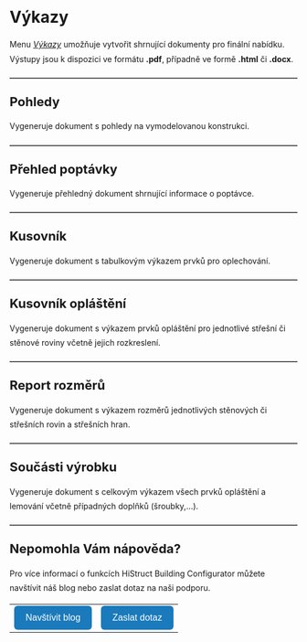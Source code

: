 <!DOCTYPE html>
<html>
<head>
  <meta charset="utf-8">
  <title>Výkazy</title>
</head>

<style>
    body{ /* Nastavení okrajů a řádkování pro celý dokument */
      line-height: 1.8;
      padding-top: 30px;
      padding-right: 30px;
      padding-bottom: 30px;
      padding-left: 30px;
    }
    h1{ /* Styl hlavního nadpisu */
      font-size: 28px;
      border-bottom: none;
      margin-top: 10px;
      margin-bottom: 0px;
    }
    h2{ /* Styl podnadpisů */
      font-size: 22px;
      border-bottom: none;
      margin-top: 10px;
      margin-bottom: 0px;
    }
    h3{ /* Styl podnadpisů */
      font-size: 18px;
      border-bottom: none;
      margin-top: 10px;
      margin-bottom: 0px;
    }
    p{ /* Styl odstavců */
      border-bottom: none;
      margin-top: 10px;
      margin-bottom: 10px;
    }
    hr.main{ /* Hlavní oddělovací čára */
      border: none;
      border-top: 2px solid #555; /* čárkovaná čára */
      height: 1px; /* zruší výšku, protože border se použije místo background */
      margin-top: 20px;
      margin-bottom: 20px;
    }
    hr{ /* Běžná oddělovací čára */
      all: unset; /* zruší úplně veškeré defaultní styly */
      display: block;
      width: 100%;
      border-top: 2px dashed #555;
      margin: 20px 0;
    }
    .btn { /* Styl tlačítek */
      margin-top: 0px;
      padding: 12px 20px;
      background-color: rgb(27,122,187);
      color: white;
      border: none;
      border-radius: 6px;
      cursor: pointer;
      font-size: 16px;
    }
    .btn:hover { /* Styl tlačítek při najetí myší */
      background-color: rgb(20,90,140);
    }
</style>

<body>

<h1>Výkazy</h1>

  <p>Menu <u><i>Výkazy</i></u> umožňuje vytvořit shrnující dokumenty pro finální nabídku. Výstupy jsou k dispozici ve formátu <b>.pdf</b>, případně ve formě <b>.html</b> či <b>.docx</b>.</p>

  <hr class="main"> <!-- Vodorovná čára jako oddělovač sekce -->

  <h2>Pohledy</h2>
  <p>Vygeneruje dokument s pohledy na vymodelovanou konstrukci.</p>

  <hr class="main"> <!-- Vodorovná čára jako oddělovač sekce -->

  <h2>Přehled poptávky</h2>
  <p>Vygeneruje přehledný dokument shrnující informace o poptávce.</p>

  <hr class="main"> <!-- Vodorovná čára jako oddělovač sekce -->

  <h2>Kusovník</h2>
  <p>Vygeneruje dokument s tabulkovým výkazem prvků pro oplechování.</p>

  <hr class="main"> <!-- Vodorovná čára jako oddělovač sekce -->

  <h2>Kusovník opláštění</h2>
  <p>Vygeneruje dokument s výkazem prvků opláštění pro jednotlivé střešní či stěnové roviny včetně jejich rozkreslení.</p>

  <hr class="main"> <!-- Vodorovná čára jako oddělovač sekce -->

  <h2>Report rozměrů</h2>
  <p>Vygeneruje dokument s výkazem rozměrů jednotlivých stěnových či střešních rovin a střešních hran.</p>

  <hr class="main"> <!-- Vodorovná čára jako oddělovač sekce -->

  <h2>Součásti výrobku</h2>
  <p>Vygeneruje dokument s celkovým výkazem všech prvků opláštění a lemování včetně případných doplňků (šroubky,...).</p>

  <hr class="main"> <!-- Vodorovná čára jako oddělovač sekce -->

  <h2>Nepomohla Vám nápověda?</h2>
  <p>Pro více informací o funkcích HiStruct Building Configurator můžete navštívit náš blog nebo zaslat dotaz na naši podporu.</p>

  <table>
    <tr>
      <td>
        <a href="https://docs.histruct.com/cs/" target="_blank" rel="noopener noreferrer">
          <button class="btn">Navštívit blog</button>
        </a>
      </td>
      <td>
        <a href="mailto:support@histruct.com?subject=Dotaz na Support HiStruct">
          <button class="btn">Zaslat dotaz</button>
        </a>
      </td>
    </tr>
  </table>
</body>
</html>

